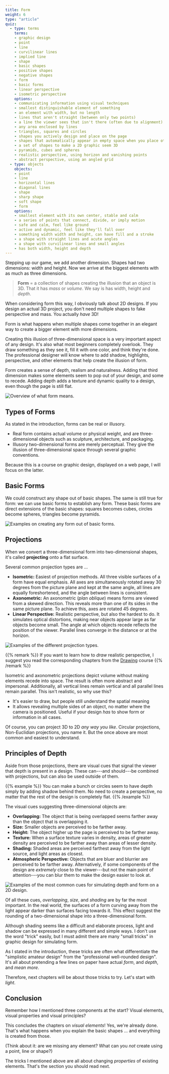```yaml
---
title: Form
weight: 6
type: "article"
quiz:
  - type: terms
    terms:
    - graphic design
    - point
    - line
    - curvilinear lines
    - implied line
    - shape
    - basic shapes
    - positive shapes
    - negative shapes
    - form
    - basic forms
    - linear perspective
    - isometric perspective
    options:
    - communicating information using visual techniques
    - smallest distinguishable element of something
    - an element with width, but no length
    - lines that aren't straight (between only two points)
    - a line the viewer sees that isn't there (often due to alignment)
    - any area enclosed by lines
    - triangles, squares and circles
    - shapes you actively design and place on the page
    - shapes that automatically appear in empty space when you place other shapes
    - a set of shapes to make a 2D graphic seem 3D
    - pyramids, cubes and spheres
    - realistic perspective, using horizon and vanishing points
    - abstract perspective, using an angled grid
  - type: objects
    objects:
    - point
    - line
    - horizontal lines
    - diagonal lines
    - shape
    - sharp shape
    - soft shape
    - form
    options:
    - smallest element with its own center, stable and calm
    - a series of points that connect, divide, or imply motion
    - safe and calm, feel like ground
    - active and dynamic, feel like they'll fall over
    - something width width and height, can have fill and a stroke
    - a shape with straight lines and acute angles
    - a shape with curvilinear lines and small angles
    - has both width, height and depth
---
```


Stepping up our game, we add another dimension. Shapes had two dimensions: width and height. Now we arrive at the biggest elements with as much as three dimensions.

> **Form** = a collection of shapes creating the illusion that an object is 3D. That it has _mass_ or _volume_. We say is has width, height and _depth_.

When considering form this way, I obviously talk about 2D designs. If you design an actual 3D project, you don't need multiple shapes to fake perspective and mass. You actually _have_ 3D!

Form is what happens when multiple shapes come together in an elegant way to create a bigger element with more dimensions.

Creating this illusion of three-dimensional space is a very important aspect of any design. It's also what most beginners completely overlook. They draw something as they see it, fill it with one color, and think they're done. The professional designer will know where to add shadow, highlights, perspective, and other elements that help create the illusion of form.

Form creates a sense of depth, realism and naturalness. Adding that third dimension makes some elements seem to pop out of your design, and some to recede. Adding depth adds a texture and dynamic quality to a design, even though the page is still flat.

![Overview of what form means.](DesignFormOverview.webp)

## Types of Forms

As stated in the introduction, forms can be real or illusory. 

* Real form contains actual volume or physical weight, and are three-dimensional objects such as sculpture, architecture, and packaging.
* Illusory two-dimensional forms are merely perceptual. They give the illusion of three-dimensional space through several graphic conventions.

Because this is a course on graphic design, displayed on a web page, I will focus on the latter.

## Basic Forms

We could construct any shape out of basic shapes. The same is still true for form: we can use basic forms to establish any form. These basic forms are direct extensions of the basic shapes: squares becomes cubes, circles become spheres, triangles become pyramids.

![Examples on creating any form out of basic forms.](DesignFormBasic.webp)

## Projections

When we convert a three-dimensional form into two-dimensional shapes, it's called **projecting** onto a flat surface.

Several common projection types are ...

-   **Isometric:** Easiest of projection methods. All three visible surfaces of a form have equal emphasis. All axes are simultaneously rotated away 30 degrees from the picture plane and kept at the same angle, all lines are equally foreshortened, and the angle between lines is consistent.
-   **Axonometric:** An axonometric (*plan oblique*) means forms are viewed from a skewed direction. This reveals more
    than one of its sides in the same picture plane. To achieve this, axes are rotated 45 degrees.
-   **Linear Perspective:** Realistic perspective, but also the hardest to do. It simulates optical distortions, making near objects appear  large as far objects become small. The angle at which objects recede reflects the position of the viewer. Parallel lines converge in the distance or at the horizon.

![Examples of the different projection types.](DesignFormProjections.webp)

{{% remark %}}
If you want to learn how to _draw_ realistic perspective, I suggest you read the corresponding chapters from the [Drawing](../../drawing/) course
{{% /remark %}}

Isometric and axonometric projections depict volume without making elements recede into space. The result is often more abstract and impersonal. Additionally, all vertical lines remain vertical and all parallel lines remain parallel. This isn't realistic, so why use this?

* It's easier to draw, but people still understand the spatial meaning
* It allows revealing multiple sides of an object, no matter where the camera is positioned. Useful if your design _has_ to show form or information in all cases.

Of course, you can project 3D to 2D _any way you like_. Circular projections, Non-Euclidian projections, you name it. But the once above are most common and easiest to understand.

## Principles of Depth

Aside from those projections, there are visual cues that signal the viewer that depth is present in a design. These can---and should---be combined with projections, but can also be used outside of them. 

{{% example %}}
You can make a bunch or circles seem to have depth simply by adding shadow behind them. No need to create a perspective, no matter that the rest of the design is completely flat.
{{% /example %}}

The visual cues suggesting three-dimensional objects are:

-   **Overlapping:** The object that is being overlapped seems farther away than the object that is overlapping it.
-   **Size:** Smaller objects are perceived to be farther away.
-   **Height:** The object higher up the page is perceived to be farther away.
-   **Texture:** When a surface texture varies in density, areas of greater density are perceived to be farther away than areas of lesser density.
-   **Shading:** Shaded areas are perceived farthest away from the light source, and light areas as closest.
-   **Atmospheric Perspective:** Objects that are bluer and blurrier are perceived to be farther away. Alternatively, if some components of the design are *extremely* close to the viewer---but not the main point of attention---you can blur them to make the design easier to look at.

![Examples of the most common cues for simulating depth and form on a 2D design.](DesignFormVisualCues.webp)

Of all these cues, *overlapping*, *size*, and *shading* are by far the most important. In the real world, the surfaces of a form curving away from the light appear darker than surfaces facing towards it. This effect suggest the rounding of a two-dimensional shape into a three-dimensional form.

Although shading seems like a difficult and elaborate process, light and shadow can be expressed in many different and simple ways. I don't use the word "trick" easily, but I must admit there are many "small tricks" in graphic design for simulating form.

As I stated in the introduction, these tricks are often what differentiate the "simplistic amateur design" from the "professional well-rounded design". It's all about pretending a few lines on paper have actual _form_, and _depth_, and _mean more_.

Therefore, next chapters will be about those tricks to try. Let's start with *light*.

## Conclusion

Remember how I mentioned three components at the start? Visual elements, visual properties and visual principles?

This concludes the chapters on _visual elements_! Yes, we're already done. That's what happens when you explain the basic shapes ... and everything is created from those.

(Think about it: are we missing any element? What can you _not_ create using a point, line or shape?)

The tricks I mentioned above are all about changing _properties_ of existing elements. That's the section you should read next.